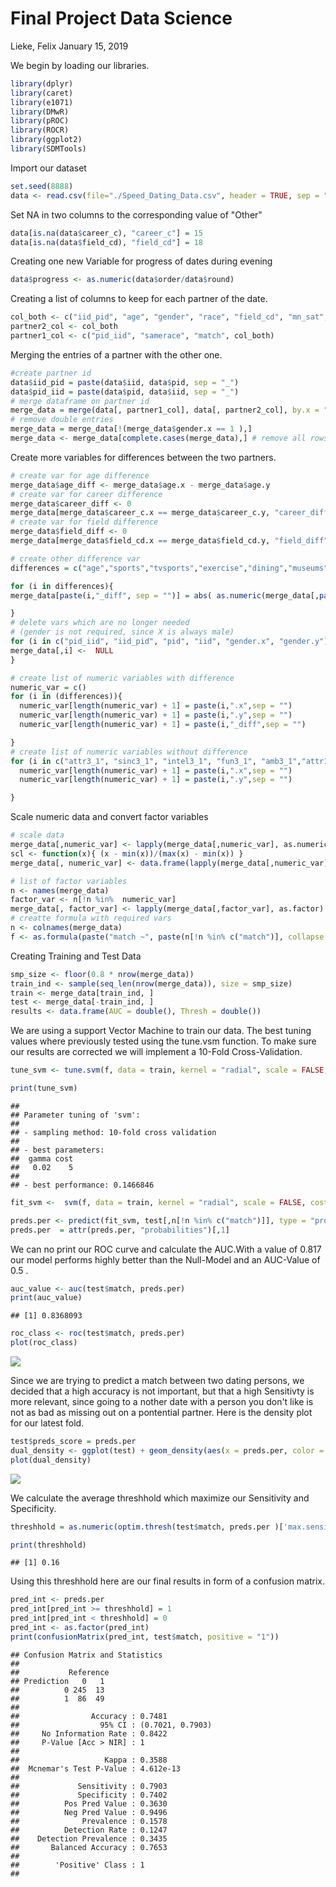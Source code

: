 Final Project Data Science
================
Lieke, Felix
January 15, 2019

We begin by loading our libraries.

``` r
library(dplyr) 
library(caret)
library(e1071)
library(DMwR)
library(pROC)
library(ROCR)
library(ggplot2)
library(SDMTools)
```

Import our dataset

``` r
set.seed(8888)
data <- read.csv(file="./Speed_Dating_Data.csv", header = TRUE, sep = ",") 
```

Set NA in two columns to the corresponding value of "Other"

``` r
data[is.na(data$career_c), "career_c"] = 15 
data[is.na(data$field_cd), "field_cd"] = 18 
```

Creating one new Variable for progress of dates during evening

``` r
data$progress <- as.numeric(data$order/data$round)
```

Creating a list of columns to keep for each partner of the date.

``` r
col_both <- c("iid_pid", "age", "gender", "race", "field_cd", "mn_sat", "imprace", "imprelig", "income", "goal", "date","go_out", "career_c", "exphappy", "attr3_1", "sinc3_1", "intel3_1", "fun3_1", "amb3_1", "progress", "sports","tvsports", "exercise", "dining", "museums", "art", "hiking", "gaming", "clubbing", "reading", "tv", "theater","movies", "concerts", "music", "shopping", "yoga", "attr1_1", "sinc1_1", "intel1_1", "fun1_1", "amb1_1","attr5_1", "sinc5_1", "intel5_1", "fun5_1", "amb5_1", "attr", "sinc","intel", "fun", "amb", "like" )
partner2_col <- col_both
partner1_col <- c("pid_iid", "samerace", "match", col_both) 
```

Merging the entries of a partner with the other one.

``` r
#create partner id
data$iid_pid = paste(data$iid, data$pid, sep = "_") 
data$pid_iid = paste(data$pid, data$iid, sep = "_") 
# merge dataframe on partner id
merge_data = merge(data[, partner1_col], data[, partner2_col], by.x = "pid_iid", by.y = "iid_pid") 
# remove double entries
merge_data = merge_data[!(merge_data$gender.x == 1 ),] 
merge_data <- merge_data[complete.cases(merge_data),] # remove all rows with NA
```

Create more variables for differences between the two partners.

``` r
# create var for age difference
merge_data$age_diff <- merge_data$age.x - merge_data$age.y 
# create var for career difference
merge_data$career_diff <- 0 
merge_data[merge_data$career_c.x == merge_data$career_c.y, "career_diff"] = 1 
# create var for field difference
merge_data$field_diff <- 0 
merge_data[merge_data$field_cd.x == merge_data$field_cd.y, "field_diff"] = 1 

# create other difference var
differences = c("age","sports","tvsports","exercise","dining","museums","art","hiking","gaming","clubbing","reading","theater","movies","concerts","music","shopping","yoga","tv", "mn_sat", "imprace", "imprelig", "income", "exphappy")

for (i in differences){
merge_data[paste(i,"_diff", sep = "")] = abs( as.numeric(merge_data[,paste(i,".x",sep = "")]) - as.numeric(merge_data[,paste(i,".y",sep = "")])  )

}
# delete vars which are no longer needed
# (gender is not required, since X is always male)
for (i in c("pid_iid", "iid_pid", "pid", "iid", "gender.x", "gender.y")){
merge_data[,i] <-  NULL
}
```

``` r
# create list of numeric variables with difference
numeric_var = c()
for (i in (differences)){
  numeric_var[length(numeric_var) + 1] = paste(i,".x",sep = "")
  numeric_var[length(numeric_var) + 1] = paste(i,".y",sep = "")
  numeric_var[length(numeric_var) + 1] = paste(i,"_diff",sep = "")

}
# create list of numeric variables without difference
for (i in c("attr3_1", "sinc3_1", "intel3_1", "fun3_1", "amb3_1","attr1_1", "sinc1_1", "intel1_1", "fun1_1", "amb1_1", "attr5_1", "sinc5_1", "intel5_1", "fun5_1", "amb5_1", "progress",  "attr", "sinc", "intel", "fun", "amb", "like")){
  numeric_var[length(numeric_var) + 1] = paste(i,".x",sep = "")
  numeric_var[length(numeric_var) + 1] = paste(i,".y",sep = "")

}
```

Scale numeric data and convert factor variables

``` r
# scale data
merge_data[,numeric_var] <- lapply(merge_data[,numeric_var], as.numeric)
scl <- function(x){ (x - min(x))/(max(x) - min(x)) }
merge_data[, numeric_var] <- data.frame(lapply(merge_data[,numeric_var], scl)) 

# list of factor variables
n <- names(merge_data) 
factor_var <- n[!n %in%  numeric_var]
merge_data[, factor_var] <- lapply(merge_data[,factor_var], as.factor)
# creatte formula with required vars
n <- colnames(merge_data) 
f <- as.formula(paste("match ~", paste(n[!n %in% c("match")], collapse = " + "))) 
```

Creating Training and Test Data

``` r
smp_size <- floor(0.8 * nrow(merge_data))
train_ind <- sample(seq_len(nrow(merge_data)), size = smp_size)
train <- merge_data[train_ind, ]
test <- merge_data[-train_ind, ]
results <- data.frame(AUC = double(), Thresh = double())
```

We are using a support Vector Machine to train our data. The best tuning values where previously tested using the tune.vsm function. To make sure our results are corrected we will implement a 10-Fold Cross-Validation.

``` r
tune_svm <- tune.svm(f, data = train, kernel = "radial", scale = FALSE, cost = seq(5,70, by = 10), gamma = seq(0.01, 0.02, by = 0.001))

print(tune_svm)
```

    ## 
    ## Parameter tuning of 'svm':
    ## 
    ## - sampling method: 10-fold cross validation 
    ## 
    ## - best parameters:
    ##  gamma cost
    ##   0.02    5
    ## 
    ## - best performance: 0.1466846

``` r
fit_svm <-  svm(f, data = train, kernel = "radial", scale = FALSE, cost = tune_svm$best.parameters["cost"], gamma = tune_svm$best.parameters["gamma"],  probability = TRUE)

preds.per <- predict(fit_svm, test[,n[!n %in% c("match")]], type = "prob", probability = TRUE)
preds.per  = attr(preds.per, "probabilities")[,1]
```

We can no print our ROC curve and calculate the AUC.With a value of 0.817 our model performs highly better than the Null-Model and an AUC-Value of 0.5 .

``` r
auc_value <- auc(test$match, preds.per)
print(auc_value)
```

    ## [1] 0.8368093

``` r
roc_class <- roc(test$match, preds.per)
plot(roc_class)
```

![](final_project_files/figure-markdown_github/unnamed-chunk-10-1.png)

Since we are trying to predict a match between two dating persons, we decided that a high accuracy is not important, but that a high Sensitivty is more relevant, since going to a nother date with a person you don't like is not as bad as missing out on a pontential partner. Here is the density plot for our latest fold.

``` r
test$preds_score = preds.per
dual_density <- ggplot(test) + geom_density(aes(x = preds.per, color = match))
plot(dual_density)
```

![](final_project_files/figure-markdown_github/unnamed-chunk-11-1.png)

We calculate the average threshhold which maximize our Sensitivity and Specificity.

``` r
threshhold = as.numeric(optim.thresh(test$match, preds.per )['max.sensitivity+specificity'])

print(threshhold)
```

    ## [1] 0.16

Using this threshhold here are our final results in form of a confusion matrix.

``` r
pred_int <- preds.per
pred_int[pred_int >= threshhold] = 1
pred_int[pred_int < threshhold] = 0
pred_int <- as.factor(pred_int)
print(confusionMatrix(pred_int, test$match, positive = "1"))
```

    ## Confusion Matrix and Statistics
    ## 
    ##           Reference
    ## Prediction   0   1
    ##          0 245  13
    ##          1  86  49
    ##                                           
    ##                Accuracy : 0.7481          
    ##                  95% CI : (0.7021, 0.7903)
    ##     No Information Rate : 0.8422          
    ##     P-Value [Acc > NIR] : 1               
    ##                                           
    ##                   Kappa : 0.3588          
    ##  Mcnemar's Test P-Value : 4.612e-13       
    ##                                           
    ##             Sensitivity : 0.7903          
    ##             Specificity : 0.7402          
    ##          Pos Pred Value : 0.3630          
    ##          Neg Pred Value : 0.9496          
    ##              Prevalence : 0.1578          
    ##          Detection Rate : 0.1247          
    ##    Detection Prevalence : 0.3435          
    ##       Balanced Accuracy : 0.7653          
    ##                                           
    ##        'Positive' Class : 1               
    ##

